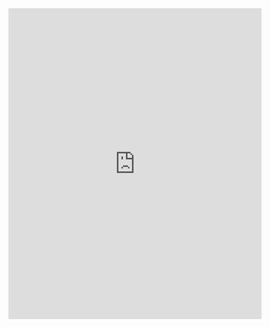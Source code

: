 <iframe title="The Red Line - Baltimore" aria-label="Locator maps" id="datawrapper-chart-jAiHE" src="https://datawrapper.dwcdn.net/jAiHE/6/" scrolling="no" frameborder="0" style="width: 0; min-width: 100% !important; border: none;" height="619"></iframe><script type="text/javascript">!function(){"use strict";window.addEventListener("message",(function(e){if(void 0!==e.data["datawrapper-height"]){var t=document.querySelectorAll("iframe");for(var a in e.data["datawrapper-height"])for(var r=0;r<t.length;r++){if(t[r].contentWindow===e.source)t[r].style.height=e.data["datawrapper-height"][a]+"px"}}}))}();
</script>
